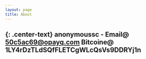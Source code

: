 ```yaml
---
layout: page
title: About
---
```


{: .center-text}
anonymoussc - Email@ 50c5ac69@opayq.com
Bitcoine@ 1LY4rDzTLdSQfFLETCgWLcQsVs9DDRYj1n
---

